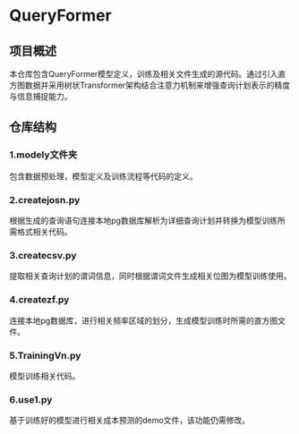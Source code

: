 # QueryFormer

## 项目概述

本仓库包含QueryFormer模型定义，训练及相关文件生成的源代码。通过引入直方图数据并采用树状Transformer架构结合注意力机制来增强查询计划表示的精度与信息捕捉能力。

## 仓库结构

### **1.modely文件夹**

包含数据预处理，模型定义及训练流程等代码的定义。

### **2.createjosn.py**

根据生成的查询语句连接本地pg数据库解析为详细查询计划并转换为模型训练所需格式相关代码。

### **3.createcsv.py**

提取相关查询计划的谓词信息，同时根据谓词文件生成相关位图为模型训练使用。

### **4.createzf.py**  

连接本地pg数据库，进行相关频率区域的划分，生成模型训练时所需的直方图文件。


### **5.TrainingVn.py**

模型训练相关代码。


### **6.use1.py**

基于训练好的模型进行相关成本预测的demo文件，该功能仍需修改。
